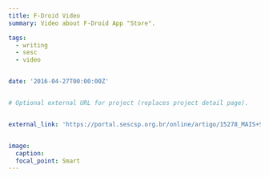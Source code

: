 ```yaml
---
title: F-Droid Video
summary: Video about F-Droid App "Store".

tags: 
  - writing
  - sesc
  - video


date: '2016-04-27T00:00:00Z'


# Optional external URL for project (replaces project detail page).


external_link: 'https://portal.sescsp.org.br/online/artigo/15278_MAIS+SEGURANCA+EM+SEUS+APLICATIVOS+COM+O+FDROID'


image:
  caption:
  focal_point: Smart
---
```







